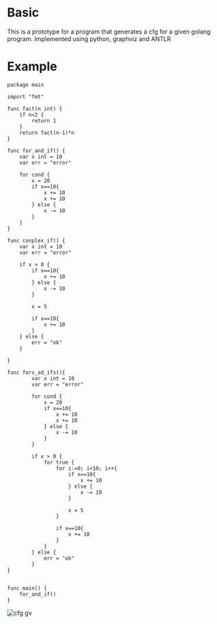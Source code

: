 # Basic
This is a prototype for a program that generates a cfg for a given golang program. 
Implemented using python, graphviz and ANTLR

# Example
```golang
package main

import "fmt"

func fact(n int) {
	if n<2 {
		return 1
	}
	return fact(n-1)*n
}

func for_and_if() {
	var x int = 10
	var err = "error"

	for cond {
		x = 20
		if x==10{
			x += 10
			x += 10
		} else {
			x -= 10
		}
	}
}

func conplex_if() {
	var x int = 10
	var err = "error"

	if x > 0 {
		if x==10{
			x += 10
		} else {
			x -= 10
		}
		
		x = 5

		if x==10{
			x += 10
		} 
	} else {
		err = "ok"
	}

}

func fors_ad_ifs(){
		var x int = 10
		var err = "error"
	
		for cond {
			x = 20
			if x==10{
				x += 10
				x += 10
			} else {
				x -= 10
			}
		}
	
		if x > 0 {
			for true {
				for i:=0; i<10; i++{
					if x==10{
						x += 10
					} else {
						x -= 10
					}
					
					x = 5
				}
	
				if x==10{
					x += 10
				} 
			}	
		} else {
			err = "ok"
		}
}


func main() {
	for_and_if()
}
```

![cfg gv](https://github.com/bkmz2000/go_cfg/assets/8679457/46ffbc44-8727-4edf-aa01-e3014d9e24da)
